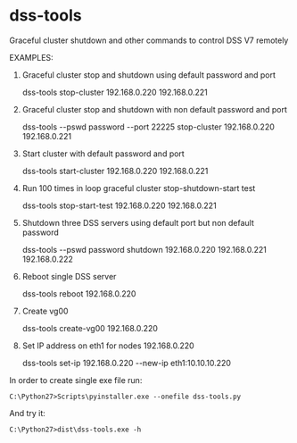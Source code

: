 # dss-tools
Graceful cluster shutdown and other commands to control DSS V7 remotely

EXAMPLES:

1. Graceful cluster stop and shutdown using default password and port

	dss-tools stop-cluster 192.168.0.220 192.168.0.221
2. Graceful cluster stop and shutdown with non default password and port

	dss-tools --pswd password --port 22225 stop-cluster 192.168.0.220 192.168.0.221
3. Start cluster with default password and port

	dss-tools start-cluster 192.168.0.220 192.168.0.221
4. Run 100 times in loop graceful cluster stop-shutdown-start test

	dss-tools stop-start-test 192.168.0.220 192.168.0.221
5. Shutdown three DSS servers using default port but non default password

	dss-tools --pswd password shutdown 192.168.0.220 192.168.0.221 192.168.0.222
6. Reboot single DSS server

	dss-tools reboot 192.168.0.220
7. Create vg00

	dss-tools create-vg00 192.168.0.220
8. Set IP address on eth1 for nodes 192.168.0.220

	dss-tools set-ip 192.168.0.220 --new-ip eth1:10.10.10.220



In order to create single exe file run:

	C:\Python27>Scripts\pyinstaller.exe --onefile dss-tools.py
And try it:

	C:\Python27>dist\dss-tools.exe -h
